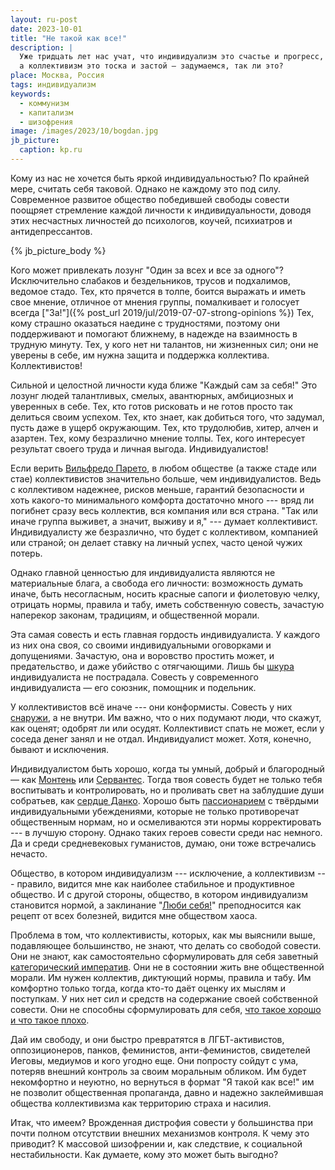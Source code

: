 ```yaml
---
layout: ru-post
date: 2023-10-01
title: "Не такой как все!"
description: |
  Уже тридцать лет нас учат, что индивидуализм это счастье и прогресс, 
  а коллективизм это тоска и застой — задумаемся, так ли это?
place: Москва, Россия
tags: индивидуализм
keywords:
  - коммунизм
  - капитализм
  - шизофрения
image: /images/2023/10/bogdan.jpg
jb_picture:
  caption: kp.ru
---
```


Кому из нас не хочется быть яркой индивидуальностью? По крайней мере, считать
себя таковой. Однако не каждому это под силу. 
Современное развитое общество победившей свободы совести
поощряет стремление каждой личности к индивидуальности, доводя этих несчастных
личностей до психологов, коучей, психиатров и антидепрессантов.

{% jb_picture_body %}

<!--more-->

Кого может привлекать лозунг "Один за всех и все за одного"? Исключительно
слабаков и бездельников, трусов и подхалимов, ведомое стадо. Тех, кто прячется
в толпе, боится выражать и иметь свое мнение, отличное от мнения группы,
помалкивает и голосует всегда ["За!"]({% post_url 2019/jul/2019-07-07-strong-opinions %})
Тех, кому страшно оказаться наедине с
трудностями, поэтому они поддерживают и помогают ближнему, в надежде на
взаимность в трудную минуту. Тех, у кого нет ни талантов, ни жизненных сил; они
не уверены в себе, им нужна защита и поддержка коллектива. Коллективистов!

Сильной и целостной личности куда ближе "Каждый сам за себя!" Это лозунг людей
талантливых, смелых, авантюрных, амбициозных и уверенных в себе. Тех, кто готов
рисковать и не готов просто так делиться своим успехом. Тех, кто знает, как
добиться того, что задумал, пусть даже в ущерб окружающим. Тех, кто трудолюбив,
хитер, алчен и азартен. Тех, кому безразлично мнение толпы. Тех, кого
интересует результат своего труда и личная выгода. Индивидуалистов!

Если верить [Вильфредо Парето](https://ru.wikipedia.org/wiki/%D0%97%D0%B0%D0%BA%D0%BE%D0%BD_%D0%9F%D0%B0%D1%80%D0%B5%D1%82%D0%BE), 
в любом обществе (а также стаде или стае)
коллективистов значительно больше, чем индивидуалистов. Ведь с коллективом надежнее,
рисков меньше, гарантий безопасности и хоть какого-то минимального комфорта
достаточно много --- вряд ли погибнет сразу весь коллектив, вся компания или
вся страна. "Так или иначе группа выживет, а значит, выживу и я," --- думает
коллективист. Индивидуалисту же безразлично, что будет с коллективом, компанией
или страной; он делает ставку на личный успех, часто ценой чужих потерь.

Однако главной ценностью для индивидуалиста являются не материальные блага, а
свобода его личности: возможность думать иначе, быть несогласным, носить красные сапоги
и фиолетовую челку, отрицать нормы, правила и табу, иметь собственную
совесть, зачастую наперекор законам, традициям, и общественной морали.

Эта самая совесть и есть главная гордость индивидуалиста. 
У каждого из них она своя, со своими индивидуальными оговорками и
допущениями. Зачастую, она и воровство простить может, и предательство, и даже убийство с
отягчающими. Лишь бы 
[шкура](https://vk.com/@marxist_union-individualizm-ili-kollektivizm) индивидуалиста
не пострадала. Совесть у современного индивидуалиста — его союзник, помощник и
подельник.

У коллективистов всё иначе --- они конформисты. Совесть у них 
[снаружи](https://ru.wikipedia.org/wiki/%D0%9A%D0%BE%D0%BD%D1%84%D0%BE%D1%80%D0%BC%D0%BD%D0%BE%D1%81%D1%82%D1%8C),
а не внутри. Им важно, что о них подумают люди, что скажут, как оценят; одобрят
ли или осудят. Коллективист спать не может, если у соседа денег занял и не
отдал. Индивидуалист может. Хотя, конечно, бывают и исключения.

Индивидуалистом быть хорошо, когда ты умный, добрый и благородный — как 
[Монтень](https://ru.wikipedia.org/wiki/%D0%9C%D0%BE%D0%BD%D1%82%D0%B5%D0%BD%D1%8C,_%D0%9C%D0%B8%D1%88%D0%B5%D0%BB%D1%8C_%D0%B4%D0%B5)
или 
[Сервантес](https://ru.wikipedia.org/wiki/%D0%A1%D0%B5%D1%80%D0%B2%D0%B0%D0%BD%D1%82%D0%B5%D1%81,_%D0%9C%D0%B8%D0%B3%D0%B5%D0%BB%D1%8C_%D0%B4%D0%B5). 
Тогда твоя совесть будет не только тебя воспитывать и
контролировать, но и проливать свет на заблудшие души собратьев, как 
[сердце Данко](https://ru.wikipedia.org/wiki/%D0%94%D0%B0%D0%BD%D0%BA%D0%BE). 
Хорошо быть [пассионарием](https://ru.wikipedia.org/wiki/%D0%9F%D0%B0%D1%81%D1%81%D0%B8%D0%BE%D0%BD%D0%B0%D1%80%D0%B8%D0%B8) 
с твёрдыми индивидуальными убеждениями, которые
не только противоречат общественным нормам, но и осмеливаются эти нормы
корректировать --- в лучшую сторону. Однако таких героев совести среди нас немного.
Да и среди средневековых гуманистов, думаю, они тоже встречались нечасто.

Общество, в котором индивидуализм --- исключение, а коллективизм --- правило,
видится мне как наиболее стабильное и продуктивное общество. И с другой
стороны, общество, в котором индивидуализм становится нормой, а
заклинание "[Люби себя!](https://www.elle.ru/otnosheniya/psikho/8-sovetov-iz-knigi-lyubi-sebya-slovno-ot-etogo-zavisit-vsya-tvoya-zhizn/)" 
преподносится как рецепт от всех болезней, видится мне обществом хаоса.

Проблема в том, что коллективисты, которых, как мы выяснили выше, подавляющее большинство, не знают,
что делать со свободой совести. Они не знают, как самостоятельно сформулировать
для себя заветный [категорический императив](https://ru.wikipedia.org/wiki/%D0%9A%D0%B0%D1%82%D0%B5%D0%B3%D0%BE%D1%80%D0%B8%D1%87%D0%B5%D1%81%D0%BA%D0%B8%D0%B9_%D0%B8%D0%BC%D0%BF%D0%B5%D1%80%D0%B0%D1%82%D0%B8%D0%B2). 
Они не в состоянии жить вне общественной морали. 
Им нужен коллектив, диктующий нормы, правила и табу. 
Им комфортно только тогда, когда кто-то даёт оценку их мыслям и поступкам. 
У них нет сил и средств на содержание своей собственной совести. 
Они не способны сформулировать
для себя, [что такое хорошо и что такое плохо](https://ru.wikisource.org/wiki/%D0%A7%D1%82%D0%BE_%D1%82%D0%B0%D0%BA%D0%BE%D0%B5_%D1%85%D0%BE%D1%80%D0%BE%D1%88%D0%BE_%D0%B8_%D1%87%D1%82%D0%BE_%D1%82%D0%B0%D0%BA%D0%BE%D0%B5_%D0%BF%D0%BB%D0%BE%D1%85%D0%BE_%28%D0%9C%D0%B0%D1%8F%D0%BA%D0%BE%D0%B2%D1%81%D0%BA%D0%B8%D0%B9%29).

Дай им свободу, и они быстро превратятся в ЛГБТ-активистов, оппозиционеров,
панков, феминистов, анти-феминистов, свидетелей Иеговы, медиумов и кого угодно еще. 
Они попросту сойдут с ума, потеряв внешний контроль за своим моральным обликом. 
Им будет некомфортно и неуютно, но вернуться в формат "Я такой как все!" им не позволит 
общественная пропаганда, давно и надежно заклеймившая общества коллективизма
как территорию страха и насилия.

Итак, что имеем? Врожденная дистрофия совести у большинства 
при почти полном отсутствии внешних механизмов контроля. К чему это приводит?
К массовой шизофрении и, как следствие, к социальной нестабильности.
Как думаете, кому это может быть выгодно?

